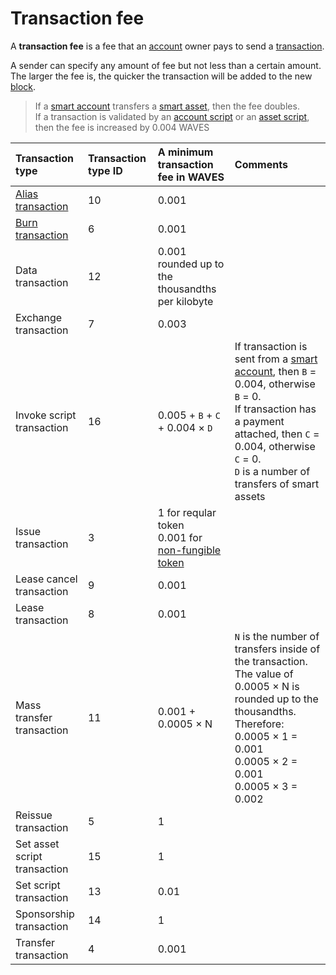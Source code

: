 # Transaction fee

A **transaction fee** is a fee that an [account](/blockchain/account.md) owner pays to send a [transaction](/blockchain/transaction.md).

A sender can specify any amount of fee but not less than a certain amount. The larger the fee is, the quicker the transaction will be added to the new [block](/blockchain/block.md).

> If a [smart account](/blockchain/smart-account.md) transfers a [smart asset](/blockchain/smart-asset.md), then the fee doubles. <br>If a transaction is validated by an [account script](/ride/script/script-types/account-script.md) or an [asset script](/ride/script/script-types/asset-script.md), then the fee is increased by 0.004 WAVES

| Transaction type | Transaction type ID | A minimum transaction fee in WAVES | Comments |
| :--- | :--- | :--- | :--- |
| [Alias transaction](/blockchain/transaction-type/alias-transaction.md) | 10 | 0.001 | |
| [Burn transaction](/blockchain/transaction-type/burn-transaction.md) | 6 | 0.001 | |
| Data transaction | 12 | 0.001 rounded up to the thousandths per kilobyte | |
| Exchange transaction | 7 | 0.003 | |
| Invoke script transaction | 16 | 0.005 + `B` + `C` + 0.004 × `D` | If transaction is sent from a [smart account](/blockchain/smart-account.md), then `B` = 0.004, otherwise `B` = 0. <br>If transaction has a payment attached, then `C` = 0.004, otherwise `C` = 0. <br>`D` is a number of transfers of smart assets |
| Issue transaction | 3 | 1 for reqular token <br>0.001 for [non-fungible token](/blockchain/token/non-fungible-token.md) | |
| Lease cancel transaction | 9 | 0.001 | |
| Lease transaction | 8 | 0.001 | |
| Mass transfer transaction | 11 | 0.001 + 0.0005 × N | `N` is the number of transfers inside of the transaction. The value of 0.0005 × N is rounded up to the thousandths. Therefore: <br>0.0005 × 1 = 0.001 <br>0.0005 × 2 = 0.001 <br>0.0005 × 3 = 0.002 |
| Reissue transaction | 5 | 1 | |
| Set asset script transaction | 15 | 1 | |
| Set script transaction | 13 | 0.01 | |
| Sponsorship transaction | 14 | 1 | |
| Transfer transaction | 4 | 0.001 | | |

